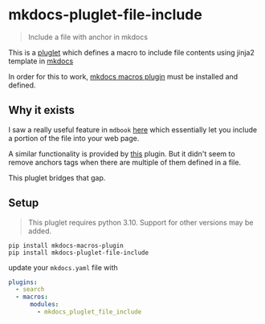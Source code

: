 # mkdocs-pluglet-file-include

> Include a file with anchor in mkdocs

This is a
[pluglet](https://github.com/fralau/mkdocs_macros_plugin#using-pluglets) which
defines a macro to include file contents using jinja2 template in
[mkdocs](https://www.mkdocs.org/)

In order for this to work, [mkdocs macros
plugin](https://github.com/fralau/mkdocs_macros_plugin) must be installed and
defined.

## Why it exists

I saw a really useful feature in `mdbook`
[here](https://rust-lang.github.io/mdBook/format/mdbook.html#including-portions-of-a-file)
which essentially let you include a portion of the file into your web page.

A similar functionality is provided by
[this](https://github.com/mondeja/mkdocs-include-markdown-plugin) plugin. But it
didn't seem to remove anchors tags when there are multiple of them defined in a
file.

This pluglet bridges that gap.

## Setup

> This pluglet requires python 3.10. Support for other versions may be added.

```
pip install mkdocs-macros-plugin
pip install mkdocs-pluglet-file-include
```

update your `mkdocs.yaml` file with

```yaml
plugins:
  - search
  - macros:
      modules:
        - mkdocs_pluglet_file_include
```
